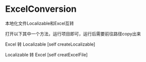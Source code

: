 # ExcelConversion
本地化文件Localizable和Excel互转

打开以下其中一个方法，运行项目即可，运行后需要前往路径copy出来

Excel 转 Localizable
[self createLocalizable]

Localizable 转 Excel
[self creatExcelFile]
